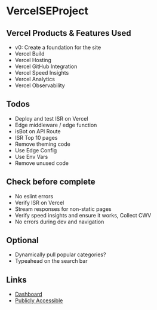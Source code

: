 # VercelSEProject
 
## Vercel Products & Features Used
- v0: Create a foundation for the site
- Vercel Build
- Vercel Hosting
- Vercel GitHub Integration
- Vercel Speed Insights
- Vercel Analytics
- Vercel Observability

## Todos
- Deploy and test ISR on Vercel
- Edge middleware / edge function
- isBot on API Route
- ISR Top 10 pages
- Remove theming code
- Use Edge Config
- Use Env Vars
- Remove unused code

## Check before complete
- No eslint errors
- Verify ISR on Vercel
- Stream responses for non-static pages
- Verify speed insights and ensure it works, Collect CWV
- No errors during dev and navigation

## Optional
- Dynamically pull popular categories?
- Typeahead on the search bar

## Links
- [Dashboard](https://vercel.com/rawwebdesigns-projects/vercel-se-project)
- [Publicly Accessible](https://vercel-se-project.vercel.app/)
